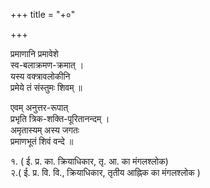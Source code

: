 +++
title = "+०"

+++

प्रमाणानि प्रमावेशे  
स्व-बलाक्रमण-क्रमात् ।  
यस्य वक्त्रावलोकीनि  
प्रमेये तं संस्तुमः शिवम् ॥ 

एवम् अनुत्तर-रूपात्  
प्रभृति त्रिक-शक्ति-पूरितानन्दम् ।  
अमृतास्यम् अस्य जगतः  
प्रमाणभूतं शिवं वन्दे ॥ 

१. ( ई. प्र. का. क्रियाधिकार, तृ. आ. का मंगलश्लोक)   
२.( ई. प्र. वि. वि., क्रियाधिकार, तृतीय आह्निक का मंगलश्लोक ) 
